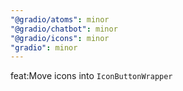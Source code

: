 ```yaml
---
"@gradio/atoms": minor
"@gradio/chatbot": minor
"@gradio/icons": minor
"gradio": minor
---
```


feat:Move icons into `IconButtonWrapper`
